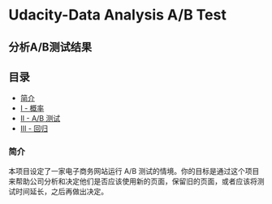 # Udacity-Data Analysis A/B Test

## 分析A/B测试结果

## 目录
- [简介](#intro)
- [I - 概率](#probability)
- [II - A/B 测试](#ab_test)
- [III - 回归](#regression)


<a id='intro'></a>
### 简介

本项目设定了一家电子商务网站运行 A/B 测试的情境。你的目标是通过这个项目来帮助公司分析和决定他们是否应该使用新的页面，保留旧的页面，或者应该将测试时间延长，之后再做出决定。

<a id='probability'></a>

